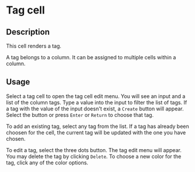 # Tag cell

## Description

This cell renders a tag.

A tag belongs to a column. It can be assigned to multiple cells within a column.

## Usage

Select a tag cell to open the tag cell edit menu. You will see an input and a list of the column tags. Type a value into the input to filter the list of tags. If a tag with the value of the input doesn't exist, a `Create` button will appear. Select the button or press `Enter` or `Return` to choose that tag.

To add an existing tag, select any tag from the list. If a tag has already been choosen for the cell, the current tag will be updated with the one you have chosen.

To edit a tag, select the three dots button. The tag edit menu will appear. You may delete the tag by clicking `Delete`. To choose a new color for the tag, click any of the color options.
